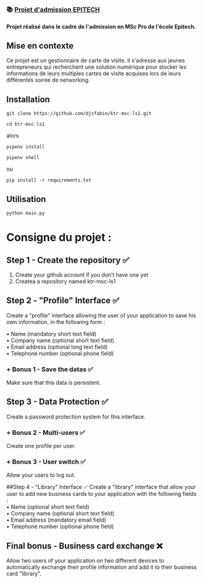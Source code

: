 ### 📚 [Projet d'admission EPITECH](https://github.com/djsfabio/ktr-msc-ls1)

#### Projet réalisé dans le cadre de l'admission en MSc Pro de l'école Epitech. 

## Mise en contexte

Ce projet est un gestionnaire de carte de visite. Il s'adresse aux jeunes entrepreneurs qui recherchent une solution numérique
pour stocker les informations de leurs multiples cartes de visite acquises lors de leurs différentes soirée de networking. 

## Installation
```
git clone https://github.com/djsfabio/ktr-msc-ls1.git
```
```
cd ktr-msc-ls1
```
alors
```
pipenv install
```
```
pipenv shell
```
ou
```
pip install -r requirements.txt
```
## Utilisation

```
python main.py
```

# Consigne du projet :

## Step 1 - Create the repository ✅

1. Create your github account if you don’t have one yet  
2. Createa a repository named ktr-msc-ls1  

## Step 2 - "Profile" Interface ✅

Create a "profile" interface allowing the user of your application to save his own information, in the following form :  

• Name (mandatory short text field)  
• Company name (optional short text field)  
• Email address (optional long text field)  
• Telephone number (optional phone field)  

### + Bonus 1 - Save the datas ✅
Make sure that this data is persistent.

## Step 3 - Data Protection ✅
Create a password protection system for this interface. 
### + Bonus 2 - Multi-users ✅
Create one profile per user.
### + Bonus 3 - User switch ✅
Allow your users to log out. 

##Step 4 - "Library" Interface ✅
Create a "library" interface that allow your user to add new business cards to your application with the following fields :  
• Name (optional short text field)  
• Company name (optional short text field)  
• Email address (mandatory email field)  
• Telephone number (optional phone field)  

## Final bonus - Business card exchange ❌
Allow two users of your application on two different devices to automatically exchange their profile information and add it to their business card "library".